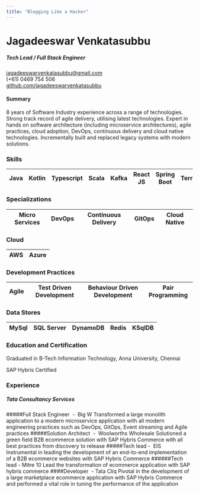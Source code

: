 ```yaml
---
title: "Blogging Like a Hacker"
---
```




# Jagadeeswar Venkatasubbu
##### Tech Lead / Full Stack Engineer
jagadeeswarvenkatasubbu@gmail.com \
(+61) 0469 754 506<br/> 
[github.com/jagadeeswarvenkatasubbu](#https://github.com/jagadeeswarvenkatasubbu)


#### Summary
8 years of Software Industry experience across a range of technologies. Strong track record of agile delivery, utilising latest technologies. Expert in hands on software architecture (including microservice architectures), agile practices, cloud adoption, DevOps, continuous delivery and cloud native technologies. Incrementally built and replaced legacy systems with modern solutions.

### Skills
| Java | Kotlin | Typescript | Scala | Kafka | React JS | Spring Boot | Terraform | Kubernetes | Sap Hybris |
|---|---|---|---|---|---|---|---|---|---|

### Specializations
| Micro Services | DevOps | Continuous Delivery | GitOps |  Cloud Native | 
|---|---|---|---|---|

### Cloud
| AWS | Azure |
|---|---|

### Development Practices
| Agile | Test Driven Development | Behaviour Driven Development | Pair Programming |
|---|---|---|---|

### Data Stores
| MySql | SQL Server | DynamoDB | Redis | KSqlDB
|---|---|---|---|---|

### Education and Certification
Graduated in B-Tech Information Technology, Anna University, Chennai

SAP Hybris Certified

### Experience

##### Tata Consultancy Services
#####Full Stack Engineer ​ - ​ Big W
Transformed
a
large
monolith
application to a modern microservice
application with all modern engineering
practices such as DevOps, GitOps, Event
streaming and Agile practices
#####Solution Architect ​ - ​ Woolworths Wholesale
Solutioned a green field B2B ecommerce
solution with SAP Hybris Commerce
with all best practices from discovery to
release
#####Tech lead - ​ EIS
Instrumental in leading the development
of an end-to-end implementation of a
B2B ecommerce websites with SAP
Hybris Commerce
######Tech lead - ​ Mitre 10
Lead the transformation of ecommerce
application with SAP hybris commerce
####Developer ​ - Tata Cliq
Pivotal in the development of a large
marketplace ecommerce application
with SAP Hybris Commerce and
performed a vital role in tuning the
performance of the application
